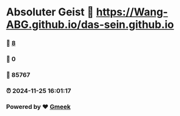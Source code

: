 # Absoluter Geist :link: https://Wang-ABG.github.io/das-sein.github.io 
### :page_facing_up: [8](https://Wang-ABG.github.io/das-sein.github.io/tag.html) 
### :speech_balloon: 0 
### :hibiscus: 85767 
### :alarm_clock: 2024-11-25 16:01:17 
### Powered by :heart: [Gmeek](https://github.com/Meekdai/Gmeek)
